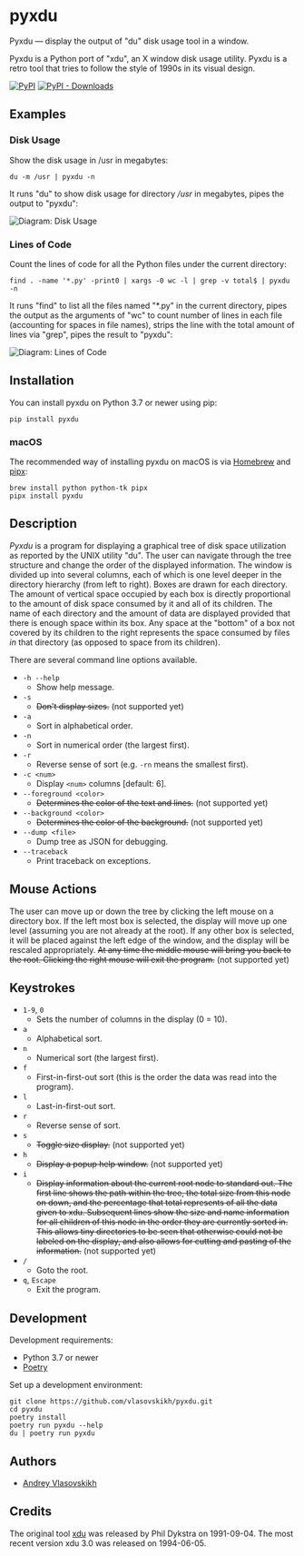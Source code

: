 pyxdu
=====

Pyxdu — display the output of "du" disk usage tool in a window.

Pyxdu is a Python port of "xdu", an X window disk usage utility. Pyxdu is a retro tool
that tries to follow the style of 1990s in its visual design.

[![PyPI](https://img.shields.io/pypi/v/pyxdu)](https://pypi.org/project/pyxdu/)
[![PyPI - Downloads](https://img.shields.io/pypi/dm/pyxdu)](https://pypi.org/project/pyxdu/)


Examples
--------

### Disk Usage

Show the disk usage in /usr in megabytes:

```shell
du -m /usr | pyxdu -n
```

It runs "du" to show disk usage for directory _/usr_ in megabytes, pipes the output to
"pyxdu":

![Diagram: Disk Usage][dark]

### Lines of Code

Count the lines of code for all the Python files under the current directory:

```shell
find . -name '*.py' -print0 | xargs -0 wc -l | grep -v total$ | pyxdu -n
```

It runs "find" to list all the files named "*.py" in the current directory, pipes the
output as the arguments of "wc" to count number of lines in each file (accounting 
for spaces in file names), strips the line with the total amount of lines via "grep", 
pipes the result to "pyxdu":

![Diagram: Lines of Code][loc]


Installation
------------

You can install pyxdu on Python 3.7 or newer using pip:

```shell
pip install pyxdu
```

### macOS

The recommended way of installing pyxdu on macOS is via [Homebrew](https://brew.sh) 
and [pipx](https://pypa.github.io/pipx/):

```shell
brew install python python-tk pipx
pipx install pyxdu
```

Description
-----------

_Pyxdu_ is a program for displaying a graphical tree of disk space utilization as
reported by the UNIX utility "du". The user can navigate through the tree structure and
change the order of the displayed information. The window is divided up into several
columns, each of which is one level deeper in the directory hierarchy (from left to
right). Boxes are drawn for each directory. The amount of vertical space occupied by
each box is directly proportional to the amount of disk space consumed by it and all of
its children. The name of each directory and the amount of data are displayed provided
that there is enough space within its box. Any space at the "bottom" of a box not
covered by its children to the right represents the space consumed by files _in_ that
directory (as opposed to space from its children).

There are several command line options available.

* `-h --help`
  * Show help message.
* `-s`
  * ~~Don't display sizes.~~ (not supported yet)
* `-a`
  * Sort in alphabetical order.
* `-n`
  * Sort in numerical order (the largest first).
* `-r`
  * Reverse sense of sort (e.g. `-rn` means the smallest first).
* `-c <num>`
  * Display `<num>` columns \[default: 6\].
* `--foreground <color>`
  * ~~Determines the color of the text and lines.~~ (not supported yet)
* `--background <color>`
  * ~~Determines the color of the background.~~ (not supported yet)
* `--dump <file>`
  * Dump tree as JSON for debugging.
* `--traceback`
  * Print traceback on exceptions.

Mouse Actions
-------------

The user can move up or down the tree by clicking the left mouse on a directory box. If
the left most box is selected, the display will move up one level (assuming you are not
already at the root). If any other box is selected, it will be placed against the left
edge of the window, and the display will be rescaled appropriately. ~~At any time the
middle mouse will bring you back to the root. Clicking the right mouse will exit the
program.~~ (not supported yet)


Keystrokes
----------

* `1-9`, `0`
  * Sets the number of columns in the display (0 = 10).
* `a`
  * Alphabetical sort.
* `n`
  * Numerical sort (the largest first).
* `f`
  * First-in-first-out sort (this is the order the data was read into the program).
* `l`
  * Last-in-first-out sort.
* `r`
  * Reverse sense of sort.
* `s`
  * ~~Toggle size display.~~ (not supported yet)
* `h`
  * ~~Display a popup help window.~~ (not supported yet)
* `i`
  * ~~Display information about the current root node to standard out. The first line
    shows the path within the tree, the total size from this node on down, and the
    percentage that total represents of all the data given to xdu. Subsequent lines show
    the size and name information for all children of this node in the order they are
    currently sorted in. This allows tiny directories to be seen that otherwise could
    not be labeled on the display, and also allows for cutting and pasting of the
    information.~~ (not supported yet)
* `/`
  * Goto the root.
* `q`, `Escape`
  * Exit the program.


Development
-----------

Development requirements:

* Python 3.7 or newer
* [Poetry][]

Set up a development environment:

```shell
git clone https://github.com/vlasovskikh/pyxdu.git
cd pyxdu
poetry install
poetry run pyxdu --help
du | poetry run pyxdu
```


Authors
-------

* [Andrey Vlasovskikh][vlasovskikh]


Credits
-------

The original tool [xdu][] was released by Phil Dykstra on 1991-09-04. The most recent
version xdu 3.0 was released on 1994-06-05.


[xdu]: https://github.com/vlasovskikh/xdu
[poetry]: https://python-poetry.org
[vlasovskikh]: https://pirx.ru
[dark]: https://raw.githubusercontent.com/vlasovskikh/pyxdu/main/media/dark.png
[loc]: https://raw.githubusercontent.com/vlasovskikh/pyxdu/main/media/loc.png
